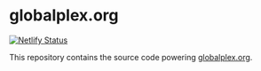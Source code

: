 # globalplex.org

[![Netlify Status](https://api.netlify.com/api/v1/badges/46ec8b28-d545-4567-b962-ecd95a4bd388/deploy-status)](https://app.netlify.com/sites/globalplex/deploys)

This repository contains the source code powering [globalplex.org](https://globalplex.org).
